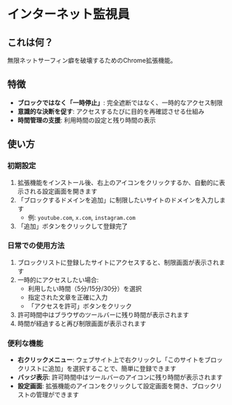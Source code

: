 # インターネット監視員

## これは何？

無限ネットサーフィン癖を破壊するためのChrome拡張機能。

## 特徴

- **ブロックではなく「一時停止」**: 完全遮断ではなく、一時的なアクセス制限
- **意識的な決断を促す**: アクセスするたびに目的を再確認させる仕組み
- **時間管理の支援**: 利用時間の設定と残り時間の表示

## 使い方

### 初期設定

1. 拡張機能をインストール後、右上のアイコンをクリックするか、自動的に表示される設定画面を開きます
2. 「ブロックするドメインを追加」に制限したいサイトのドメインを入力します
   - 例: `youtube.com`, `x.com`, `instagram.com`
3. 「追加」ボタンをクリックして登録完了

### 日常での使用方法

1. ブロックリストに登録したサイトにアクセスすると、制限画面が表示されます
2. 一時的にアクセスしたい場合:
   - 利用したい時間（5分/15分/30分）を選択
   - 指定された文章を正確に入力
   - 「アクセスを許可」ボタンをクリック
3. 許可時間中はブラウザのツールバーに残り時間が表示されます
4. 時間が経過すると再び制限画面が表示されます

### 便利な機能

- **右クリックメニュー**: ウェブサイト上で右クリックし「このサイトをブロックリストに追加」を選択することで、簡単に登録できます
- **バッジ表示**: 許可時間中はツールバーのアイコンに残り時間が表示されます
- **設定画面**: 拡張機能のアイコンをクリックして設定画面を開き、ブロックリストの管理ができます